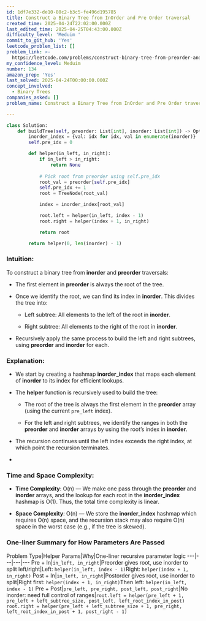 ```yaml
---
id: 1df7e332-de10-80c2-b3c5-fe496d195785
title: Construct a Binary Tree from InOrder and Pre Order traversal
created_time: 2025-04-24T22:02:00.000Z
last_edited_time: 2025-04-25T04:43:00.000Z
difficulty_level: 'Meduim '
commit_to_git_hub: 'Yes'
leetcode_problem_list: []
problem_link: >-
  https://leetcode.com/problems/construct-binary-tree-from-preorder-and-inorder-traversal/description/
my_confidence_level: Meduim
number: 134
amazon_prep: 'Yes'
last_solved: 2025-04-24T00:00:00.000Z
concept_involved:
  - Binary Trees
companies_asked: []
problem_name: Construct a Binary Tree from InOrder and Pre Order traversal

---
```


```python
class Solution:
    def buildTree(self, preorder: List[int], inorder: List[int]) -> Optional[TreeNode]:
        inorder_index = {val: idx for idx, val in enumerate(inorder)}
        self.pre_idx = 0

        def helper(in_left, in_right):
            if in_left > in_right:
                return None
            
            # Pick root from preorder using self.pre_idx
            root_val = preorder[self.pre_idx]
            self.pre_idx += 1
            root = TreeNode(root_val)

            index = inorder_index[root_val]

            root.left = helper(in_left, index - 1)
            root.right = helper(index + 1, in_right)

            return root

        return helper(0, len(inorder) - 1)

```

### Intuition:

To construct a binary tree from **inorder** and **preorder** traversals:

*   The first element in **preorder** is always the root of the tree.

*   Once we identify the root, we can find its index in **inorder**. This divides the tree into:

    *   Left subtree: All elements to the left of the root in **inorder**.

    *   Right subtree: All elements to the right of the root in **inorder**.

*   Recursively apply the same process to build the left and right subtrees, using **preorder** and **inorder** for each.

### Explanation:

*   We start by creating a hashmap **inorder\_index** that maps each element of **inorder** to its index for efficient lookups.

*   The **helper** function is recursively used to build the tree:

    *   The root of the tree is always the first element in the **preorder** array (using the current `pre_left` index).

    *   For the left and right subtrees, we identify the ranges in both the **preorder** and **inorder** arrays by using the root’s index in **inorder**.

*   The recursion continues until the left index exceeds the right index, at which point the recursion terminates.

*

### Time and Space Complexity:

*   **Time Complexity**: O(n) — We make one pass through the **preorder** and **inorder** arrays, and the lookup for each root in the **inorder\_index** hashmap is O(1). Thus, the total time complexity is linear.

*   **Space Complexity**: O(n) — We store the **inorder\_index** hashmap which requires O(n) space, and the recursion stack may also require O(n) space in the worst case (e.g., if the tree is skewed).

### One-liner Summary for How Parameters Are Passed

Problem Type|Helper Params|Why|One-liner recursive parameter logic
\---|---|---|---
Pre + In|`in_left, in_right`|Preorder gives root, use inorder to split left/right|Left: `helper(in_left, index - 1)`Right: `helper(index + 1, in_right)`
Post + In|`in_left, in_right`|Postorder gives root, use inorder to split|Right first: `helper(index + 1, in_right)`Then left: `helper(in_left, index - 1)`
Pre + Post|`pre_left, pre_right, post_left, post_right`|No inorder: need full control of ranges|`root.left = helper(pre_left + 1, pre_left + left_subtree_size, post_left, left_root_index_in_post)
            root.right = helper(pre_left + left_subtree_size + 1, pre_right, left_root_index_in_post + 1, post_right - 1)`
